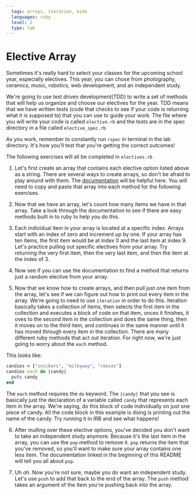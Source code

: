 ```yaml
---
  tags: arrays, iteration, kids
  languages: ruby
  level: 2
  type: lab
---
```


# Elective Array

Sometimes it's really hard to select your classes for the upcoming school year, especially electives. This year, you can chose from photography, ceramics, music, robotics, web development, and an independent study.

We're going to use test driven development(TDD) to write a set of methods that will help us organize and choose our electives for the year. TDD means that we have written tests (code that checks to see if your code is returning what it is supposed to) that you can use to guide your work. The file where you will write your code is called `elective.rb` and the tests are in the spec directory in a file called `elective_spec.rb`

As you work, remember to constantly run `rspec` in terminal in the lab directory. It's how you'll test that you're getting the correct outcomes!

The following exercises will all be completed in `electives.rb`
1. Let's first create an array that contains each elective option listed above as a string. There are several ways to create arrays, so don't be afraid to play around with them. The [documentation](http://www.ruby-doc.org/core-2.1.1/Array.html) will be helpful here. You will need to copy and paste that array into each method for the following exercises.

2. Now that we have an array, let's count how many items we have in that array. Take a look through the documentation to see if there are easy methods built in to ruby to help you do this. 

3. Each individual item in your array is located at a specific index. Arrays start with an index of zero and increment up by one. If your array has ten items, the first item would be at index 0 and the last item at index 9. Let's practice pulling out specific electives from your array. Try returning the very first item, then the very last item, and then the item at the index of 3.

4. Now see if you can use the documentation to find a method that returns just a random elective from your array.

5. Now that we know how to create arrays, and then pull just one item from the array, let's see if we can figure out how to print out every item in the array. We're going to need to use `iteration` in order to do this. Iteration basically takes a collection of items, then selects the first item in the collection and executes a block of code on that item, onces it finishes, it oves to the second item in the collection and does the same thing, then it moves on to the third item, and continues in the same manner until it has moved through every item in the collection. There are many different ruby methods that act out iteration. For right now, we're just going to worry about the `each` method. 

This looks like:
```RUBY
candies = ["snickers", "milkyway", "reeces"]
candies.each do |candy|
  puts candy
end
```

The `each` method requires the `do` keyword. The `|candy|` that you see is basically just the declaration of a variable called `candy` that represents each item in the array. We're saying, do this block of code individually on just one piece of candy. All the code block in this example is doing is printing out the name of the candy. Try running it in IRB and see what happens!

6. After mulling over these elective options, you've decided you don't want to take an independent study anymore. Because it's the last item in the array, you can use the `pop` method to remove it. `pop` returns the item that you've removed, so you'll want to make sure your array contains one less item. The documentation linked in the beginning of this README will tell you all about `pop`. 


7. Uh oh. Now you're not sure, maybe you do want an independent study. Let's use `push` to add that back to the end of the array. The `push` method takes an argument of the item you're pushing back into the array.

